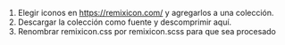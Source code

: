 
1. Elegir iconos en https://remixicon.com/ y agregarlos a una colección.
2. Descargar la colección como fuente y descomprimir aquí.
3. Renombrar remixicon.css por remixicon.scss para que sea procesado
